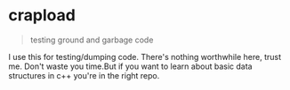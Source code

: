 # crapload
> testing ground and garbage code

I use this for testing/dumping code. There's nothing worthwhile here, trust me. Don't waste you time.But if you want to learn about basic data structures in c++ you're in the right repo.
